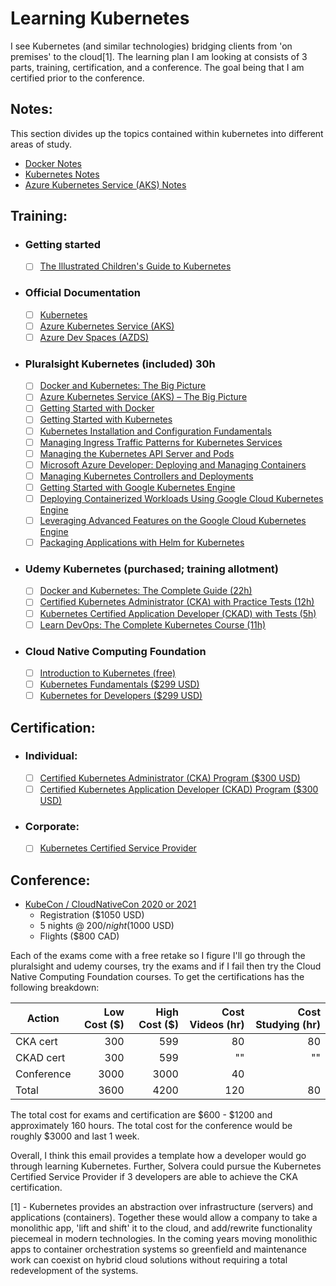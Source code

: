 # Learning Kubernetes
I see Kubernetes (and similar technologies) bridging clients from 'on premises' to the cloud[1].  The learning plan I am looking at consists of 3 parts, training, certification, and a conference.  The goal being that I am certified prior to the conference.

## Notes:
This section divides up the topics contained within kubernetes into different areas of study.
 * [Docker Notes](docker/toc.md)
 * [Kubernetes Notes](k8s/toc.md)
 * [Azure Kubernetes Service (AKS) Notes](aks/toc.md)

## Training:
* ### Getting started
  * [ ] [The Illustrated Children's Guide to Kubernetes](https://www.youtube.com/watch?v=4ht22ReBjno)
* ### Official Documentation
  * [ ] [Kubernetes](https://kubernetes.io/docs/home/)
  * [ ] [Azure Kubernetes Service (AKS)](https://docs.microsoft.com/en-us/azure/aks/)
  * [ ] [Azure Dev Spaces (AZDS)](https://docs.microsoft.com/en-us/azure/dev-spaces/)
* ### Pluralsight Kubernetes (included) 30h
  * [ ] [Docker and Kubernetes: The Big Picture](https://app.pluralsight.com/library/courses/docker-kubernetes-big-picture/table-of-contents)
  * [ ] [Azure Kubernetes Service (AKS) – The Big Picture](https://app.pluralsight.com/library/courses/azure-container-service-big-picture/table-of-contents)
  * [ ] [Getting Started with Docker](https://app.pluralsight.com/library/courses/docker-getting-started/table-of-contents)
  * [ ] [Getting Started with Kubernetes](https://app.pluralsight.com/library/courses/getting-started-kubernetes/table-of-contents)
  * [ ] [Kubernetes Installation and Configuration Fundamentals](https://app.pluralsight.com/library/courses/kubernetes-installation-configuration-fundamentals/table-of-contents)
  * [ ] [Managing Ingress Traffic Patterns for Kubernetes Services](https://app.pluralsight.com/library/courses/managing-ingress-traffic-patterns-kubernetes-services/table-of-contents)
  * [ ] [Managing the Kubernetes API Server and Pods](https://app.pluralsight.com/library/courses/managing-kubernetes-api-server-pods/table-of-contents)
  * [ ] [Microsoft Azure Developer: Deploying and Managing Containers](https://app.pluralsight.com/library/courses/microsoft-azure-containers-deploying-managing/table-of-contents)
  * [ ] [Managing Kubernetes Controllers and Deployments](https://app.pluralsight.com/library/courses/managing-kubernetes-controllers-deployments/table-of-contents)
  * [ ] [Getting Started with Google Kubernetes Engine](https://app.pluralsight.com/library/courses/getting-started-google-kubernetes-engine/table-of-contents)
  * [ ] [Deploying Containerized Workloads Using Google Cloud Kubernetes Engine](https://app.pluralsight.com/library/courses/google-cloud-kubernetes-engine-deploying-containerized-workloads/table-of-contents)
  * [ ] [Leveraging Advanced Features on the Google Cloud Kubernetes Engine](https://app.pluralsight.com/library/courses/google-cloud-kubernetes-engine-leveraging-advanced-features/table-of-contents)
  * [ ] [Packaging Applications with Helm for Kubernetes](https://app.pluralsight.com/library/courses/packaging-applications-helm-kubernetes/table-of-contents)
* ### Udemy Kubernetes (purchased; training allotment)
  * [ ] [Docker and Kubernetes: The Complete Guide (22h)](https://www.udemy.com/course/docker-and-kubernetes-the-complete-guide/)
  * [ ] [Certified Kubernetes Administrator (CKA) with Practice Tests (12h)](https://www.udemy.com/course/certified-kubernetes-administrator-with-practice-tests/)
  * [ ] [Kubernetes Certified Application Developer (CKAD) with Tests (5h)](https://www.udemy.com/course/certified-kubernetes-application-developer/)
  * [ ] [Learn DevOps: The Complete Kubernetes Course (11h)](https://www.udemy.com/course/learn-devops-the-complete-kubernetes-course/)
* ### Cloud Native Computing Foundation
  * [ ] [Introduction to Kubernetes (free)](https://www.cncf.io/certification/training/)
  * [ ] [Kubernetes Fundamentals ($299 USD)](https://www.cncf.io/certification/training/)
  * [ ] [Kubernetes for Developers ($299 USD)](https://www.cncf.io/certification/training/)

## Certification:
* ### Individual:
  * [ ] [Certified Kubernetes Administrator (CKA) Program ($300 USD)](https://www.cncf.io/certification/cka/)
  * [ ] [Certified Kubernetes Application Developer (CKAD) Program ($300 USD)](https://www.cncf.io/certification/ckad/)
* ### Corporate:
  * [ ] [Kubernetes Certified Service Provider](https://www.cncf.io/certification/kcsp/)

## Conference:
* [KubeCon / CloudNativeCon 2020 or 2021](https://events.linuxfoundation.org/events/kubecon-cloudnativecon-north-america-2019/)
  * Registration ($1050 USD)
  * 5 nights @ $200/night ($1000 USD)
  * Flights ($800 CAD)

Each of the exams come with a free retake so I figure I'll go through the pluralsight and udemy courses, try the exams and if I fail then try the Cloud Native Computing Foundation courses.  To get the certifications has the following breakdown:

| Action | Low Cost ($) | High Cost ($) | Cost Videos (hr) | Cost Studying (hr) |
| ------ |-------------:|--------------:|-----------------:|-------------------:|
| CKA cert | 300        | 599           | 80               | 80                 |
| CKAD cert | 300       | 599           | ""               | ""                 |
| Conference | 3000     | 3000          | 40               |                    |
| Total | 3600          | 4200          | 120              | 80                 |

The total cost for exams and certification are $600 - $1200 and approximately 160 hours.
The total cost for the conference would be roughly $3000 and last 1 week.

Overall, I think this email provides a template how a developer would go through learning Kubernetes.  Further, Solvera could pursue the Kubernetes Certified Service Provider if 3 developers are able to achieve the CKA certification.

[1] - Kubernetes provides an abstraction over infrastructure (servers) and applications (containers).  Together these would allow a company to take a monolithic app, 'lift and shift' it to the cloud, and add/rewrite functionality piecemeal in modern technologies.  In the coming years moving monolithic apps to container orchestration systems so greenfield and maintenance work can coexist on hybrid cloud solutions without requiring a total redevelopment of the systems.
